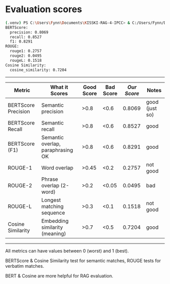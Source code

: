 # Evaluation scores

```sh
(.venv) PS C:\Users\Fynn\Documents\KISSKI-RAG-4-IPCC> & C:/Users/Fynn/Documents/KISSKI-RAG-4-IPCC/.venv/Scripts/python.exe c:/Users/Fynn/Documents/KISSKI-RAG-4-IPCC/eval.py
BERTScore:
  precision: 0.8069
  recall: 0.8527
  f1: 0.8291
ROUGE:
  rouge1: 0.2757
  rouge2: 0.0495
  rougeL: 0.1518
Cosine Similarity:
  cosine_similarity: 0.7204
```

---

| Metric              | What it Scores                    | Good Score | Bad Score | *Our Score* | Notes          |
| -----------------   | --------------------------------- | ---------- | --------- | --------- | -------------- |
| BERTScore Precision | Semantic precision                | >0.8       | <0.6      | 0.8069    | good (just so) |
| BERTScore Recall    | Semantic recall                   | >0.8       | <0.6      | 0.8527    | good           |
| BERTScore (F1)      | Semantic overlap, paraphrasing OK | >0.8       | <0.6      | 0.8291    | good           |
| ROUGE-1             | Word overlap                      | >0.45      | <0.2      | 0.2757    | not good       |
| ROUGE-2             | Phrase overlap (2-word)           | >0.2       | <0.05     | 0.0495    | bad            |
| ROUGE-L             | Longest matching sequence         | >0.3       | <0.1      | 0.1518    | not good       |
| Cosine Similarity   | Embedding similarity (meaning)    | >0.7       | <0.5      | 0.7204    | good           |

---

All metrics can have values between 0 (worst) and 1 (best).

BERTScore & Cosine Similarity test for semantic matches, 
ROUGE tests for verbatim matches. 

BERT & Cosine are more helpful for RAG evaluation.